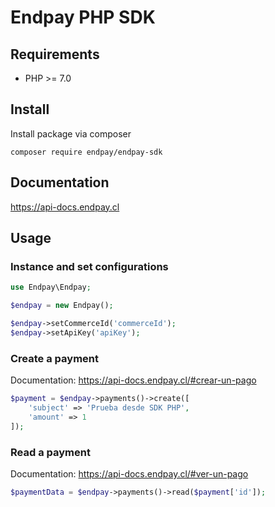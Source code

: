 # Endpay PHP SDK

## Requirements

- PHP >= 7.0

## Install
Install package via composer

```cli
composer require endpay/endpay-sdk
```
## Documentation

https://api-docs.endpay.cl

## Usage

### Instance and set configurations
```php
use Endpay\Endpay;

$endpay = new Endpay();

$endpay->setCommerceId('commerceId');
$endpay->setApiKey('apiKey');
```

### Create a payment
Documentation: https://api-docs.endpay.cl/#crear-un-pago
```php
$payment = $endpay->payments()->create([
    'subject' => 'Prueba desde SDK PHP',
    'amount' => 1
]);
```


### Read a payment

Documentation: https://api-docs.endpay.cl/#ver-un-pago

```php
$paymentData = $endpay->payments()->read($payment['id']);
```
